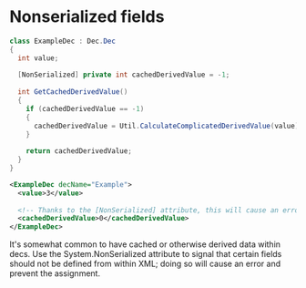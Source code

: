 # Nonserialized fields

```cs
class ExampleDec : Dec.Dec
{
  int value;
  
  [NonSerialized] private int cachedDerivedValue = -1;
  
  int GetCachedDerivedValue()
  {
    if (cachedDerivedValue == -1)
    {
      cachedDerivedValue = Util.CalculateComplicatedDerivedValue(value);
    }
    
    return cachedDerivedValue;
  }
}
```

```xml
<ExampleDec decName="Example">
  <value>3</value>
  
  <!-- Thanks to the [NonSerialized] attribute, this will cause an error! -->
  <cachedDerivedValue>0</cachedDerivedValue>
</ExampleDec>
```

It's somewhat common to have cached or otherwise derived data within decs. Use the System.NonSerialized attribute to signal that certain fields should not be defined from within XML; doing so will cause an error and prevent the assignment.